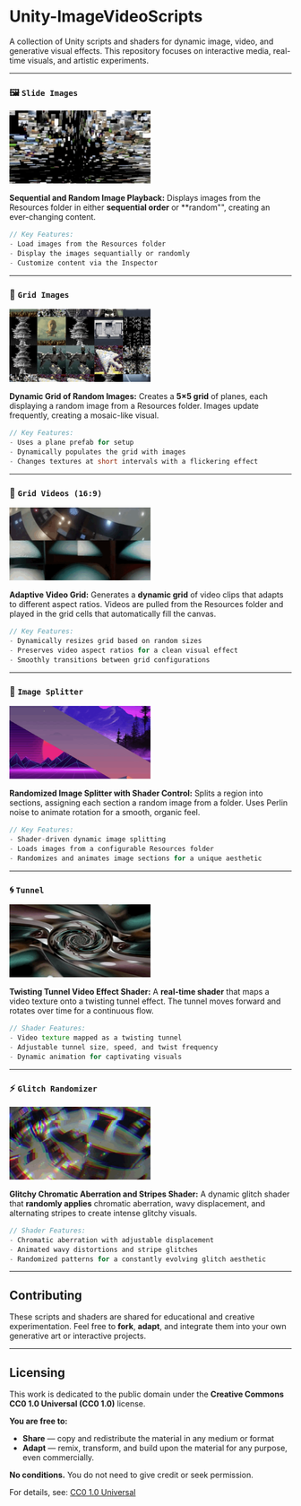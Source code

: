 # Unity-ImageVideoScripts

A collection of Unity scripts and shaders for dynamic image, video, and generative visual effects. This repository focuses on interactive media, real-time visuals, and artistic experiments.

---

### 🖼️ `Slide Images`

<img src="README/1.gif" alt="Screenshot" width="50%" />

**Sequential and Random Image Playback:** Displays images from the Resources folder in either **sequential order** or **random"", creating an ever-changing content.

```csharp
// Key Features:
- Load images from the Resources folder
- Display the images sequantially or randomly
- Customize content via the Inspector
```

---

### 🎲 `Grid Images`

<img src="README/2.gif" alt="Screenshot" width="50%" />

**Dynamic Grid of Random Images:** Creates a **5×5 grid** of planes, each displaying a random image from a Resources folder. Images update frequently, creating a mosaic-like visual.

```csharp
// Key Features:
- Uses a plane prefab for setup
- Dynamically populates the grid with images
- Changes textures at short intervals with a flickering effect
```

---

### 🎥 `Grid Videos (16:9)`

<img src="README/3.gif" alt="Screenshot" width="50%" />

**Adaptive Video Grid:** Generates a **dynamic grid** of video clips that adapts to different aspect ratios. Videos are pulled from the Resources folder and played in the grid cells that automatically fill the canvas.

```csharp
// Key Features:
- Dynamically resizes grid based on random sizes
- Preserves video aspect ratios for a clean visual effect
- Smoothly transitions between grid configurations
```

---

### 🌄 `Image Splitter`

<img src="README/4.gif" alt="Screenshot" width="50%" />

**Randomized Image Splitter with Shader Control:** Splits a region into sections, assigning each section a random image from a folder. Uses Perlin noise to animate rotation for a smooth, organic feel.

```csharp
// Key Features:
- Shader-driven dynamic image splitting
- Loads images from a configurable Resources folder
- Randomizes and animates image sections for a unique aesthetic
```

---

### 🌀 `Tunnel`

<img src="README/5.gif" alt="Screenshot" width="50%" />

**Twisting Tunnel Video Effect Shader:** A **real-time shader** that maps a video texture onto a twisting tunnel effect. The tunnel moves forward and rotates over time for a continuous flow.

```glsl
// Shader Features:
- Video texture mapped as a twisting tunnel
- Adjustable tunnel size, speed, and twist frequency
- Dynamic animation for captivating visuals
```

---

### ⚡ `Glitch Randomizer`

<img src="README/6.gif" alt="Screenshot" width="50%" />

**Glitchy Chromatic Aberration and Stripes Shader:** A dynamic glitch shader that **randomly applies** chromatic aberration, wavy displacement, and alternating stripes to create intense glitchy visuals.

```glsl
// Shader Features:
- Chromatic aberration with adjustable displacement
- Animated wavy distortions and stripe glitches
- Randomized patterns for a constantly evolving glitch aesthetic
```

---

## Contributing
These scripts and shaders are shared for educational and creative experimentation. Feel free to **fork**, **adapt**, and integrate them into your own generative art or interactive projects.

---

## Licensing
This work is dedicated to the public domain under the **Creative Commons CC0 1.0 Universal (CC0 1.0)** license.

**You are free to:**
- **Share** — copy and redistribute the material in any medium or format  
- **Adapt** — remix, transform, and build upon the material for any purpose, even commercially.

**No conditions.** You do not need to give credit or seek permission.

For details, see: [CC0 1.0 Universal](https://creativecommons.org/publicdomain/zero/1.0/)